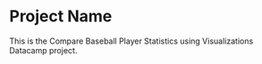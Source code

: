 # Project Name
This is the Compare Baseball Player Statistics using Visualizations Datacamp project.

